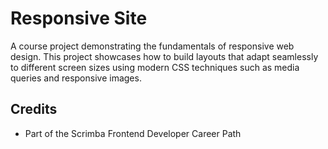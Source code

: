 # Responsive Site

A course project demonstrating the fundamentals of responsive web design. This project showcases how to build layouts that adapt seamlessly to different screen sizes using modern CSS techniques such as media queries and responsive images.

## Credits

- Part of the Scrimba Frontend Developer Career Path